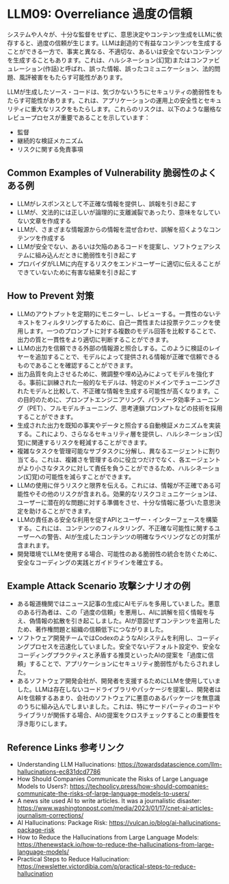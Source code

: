 # LLM09: Overreliance 過度の信頼

システムや人々が、十分な監督をせずに、意思決定やコンテンツ生成をLLMに依存すると、過度の信頼が生じます。LLMは創造的で有益なコンテンツを生成することができる一方で、事実と異なる、不適切な、あるいは安全でないコンテンツを生成することもあります。これは、ハルシネーション(幻覚)またはコンファビュレーション(作話)と呼ばれ、誤った情報、誤ったコミュニケーション、法的問題、風評被害をもたらす可能性があります。

LLMが生成したソース・コードは、気づかないうちにセキュリティの脆弱性をもたらす可能性があります。これは、アプリケーションの運用上の安全性とセキュリティに重大なリスクをもたらします。これらのリスクは、以下のような厳格なレビュープロセスが重要であることを示しています：
+ 監督
+ 継続的な検証メカニズム
+ リスクに関する免責事項

## Common Examples of Vulnerability 脆弱性のよくある例

+ LLMがレスポンスとして不正確な情報を提供し、誤報を引き起こす
+ LLMが、文法的には正しいが論理的に支離滅裂であったり、意味をなしていない文章を作成する
+ LLMが、さまざまな情報源からの情報を混ぜ合わせ、誤解を招くようなコンテンツを作成する
+ LLMが安全でない、あるいは欠陥のあるコードを提案し、ソフトウェアシステムに組み込んだときに脆弱性を引き起こす
+ プロバイダがLLMに内在するリスクをエンドユーザーに適切に伝えることができていないために有害な結果を引き起こす


## How to Prevent 対策

+ LLMのアウトプットを定期的にモニターし、レビューする。一貫性のないテキストをフィルタリングするために、自己一貫性または投票テクニックを使用します。一つのプロンプトに対する複数のモデル回答を比較することで、出力の質と一貫性をより適切に判断することができます。
+ LLMの出力を信頼できる外部の情報源と照合しする。このように検証のレイヤーを追加することで、モデルによって提供される情報が正確で信頼できるものであることを確認することができます。
+ 出力品質を向上させるために、微調整や埋め込みによってモデルを強化する。事前に訓練された一般的なモデルは、特定のドメインでチューニングされたモデルと比較して、不正確な情報を生成する可能性が高くなります。この目的のために、プロンプトエンジニアリング、パラメータ効率チューニング（PET）、フルモデルチューニング、思考連鎖プロンプトなどの技術を採用することができます。
+ 生成された出力を既知の事実やデータと照合する自動検証メカニズムを実装する。これにより、さらなるセキュリティ層を提供し、ハルシネーション(幻覚)に関連するリスクを軽減することができます。
+ 複雑なタスクを管理可能なサブタスクに分解し、異なるエージェントに割り当てる。これは、複雑さを管理するのに役立つだけでなく、各エージェントがより小さなタスクに対して責任を負うことができるため、ハルシネーション(幻覚)の可能性を減らすことができます。
+ LLMの使用に伴うリスクと限界を伝える。これには、情報が不正確である可能性やその他のリスクが含まれる。効果的なリスクコミュニケーションは、ユーザーに潜在的な問題に対する準備をさせ、十分な情報に基づいた意思決定を助けることができます。
+ LLMの責任ある安全な利用を促すAPIとユーザー・インターフェースを構築する。これには、コンテンツのフィルタリング、不正確な可能性に関するユーザーへの警告、AIが生成したコンテンツの明確なラベリングなどの対策が含まれます。
+ 開発環境でLLMを使用する場合、可能性のある脆弱性の統合を防ぐために、安全なコーディングの実践とガイドラインを確立する。

## Example Attack Scenario 攻撃シナリオの例

+ ある報道機関ではニュース記事の生成にAIモデルを多用していました。悪意のある行為者は、この「過度の信頼」を悪用し、AIに誤解を招く情報を与え、偽情報の拡散を引き起こしました。AIが意図せずコンテンツを盗用したため、著作権問題と組織の信頼低下につながりました。
+ ソフトウェア開発チームではCodexのようなAIシステムを利用し、コーディングプロセスを迅速化していました。安全でないデフォルト設定や、安全なコーディングプラクティスと矛盾する推奨といったAIの提案を「過度に信頼」することで、アプリケーションにセキュリティ脆弱性がもたらされました。
+ あるソフトウェア開発会社が、開発者を支援するためにLLMを使用していました。LLMは存在しないコードライブラリやパッケージを提案し、開発者はAIを信頼するあまり、会社のソフトウェアに悪意のあるパッケージを無意識のうちに組み込んでしまいました。これは、特にサードパーティのコードやライブラリが関係する場合、AIの提案をクロスチェックすることの重要性を浮き彫りにします。

## Reference Links 参考リンク

+ Understanding LLM Hallucinations: https://towardsdatascience.com/llm-hallucinations-ec831dcd7786
+ How Should Companies Communicate the Risks of Large Language Models to Users?: https://techpolicy.press/how-should-companies-communicate-the-risks-of-large-language-models-to-users/
+ A news site used AI to write articles. It was a journalistic disaster: https://www.washingtonpost.com/media/2023/01/17/cnet-ai-articles-journalism-corrections/
+ AI Hallucinations: Package Risk: https://vulcan.io/blog/ai-hallucinations-package-risk
+ How to Reduce the Hallucinations from Large Language Models: https://thenewstack.io/how-to-reduce-the-hallucinations-from-large-language-models/
+ Practical Steps to Reduce Hallucination: https://newsletter.victordibia.com/p/practical-steps-to-reduce-hallucination